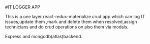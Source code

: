 #IT LOGGER APP

This is a one layer react-redux-materialize crud app which can log IT issues,update them ,mark and delete them when resolved,assign technicians and do crud operations on also them via modals.

Express and mongodb(atlas)backend.
